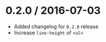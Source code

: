 
0.2.0 / 2016-07-03
==================

  * Added changelog for `0.2.0` release
  * Increase `line-height` of `<ul>`
